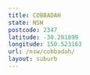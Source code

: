 ```yaml
---
title: COBBADAH
state: NSW
postcode: 2347
latitude: -30.281899
longitude: 150.523163
url: /nsw/cobbadah/
layout: suburb
---
```


